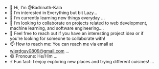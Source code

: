 - 👋 Hi, I’m @Badrinath-Kala
- 👀 I’m interested in Everything but bit Lazy...
- 🌱 I’m currently learning new things everyday ...
- 💞️ I’m looking to collaborate on projects related to web development, machine learning, and software engineering....
- 🤝 Feel free to reach out if you have an interesting project idea or if you're looking for someone to collaborate with!
- 📫 How to reach me:  You can reach me via email at wierdguy0809@gmail.com  ...
- 😄 Pronouns: He/Him ...
- ⚡ Fun fact: I enjoy exploring new places and trying different cuisines! ...

<!---
Badrinath-Kala/Badrinath-Kala is a ✨ special ✨ repository because its `README.md` (this file) appears on your GitHub profile.
You can click the Preview link to take a look at your changes.
--->
